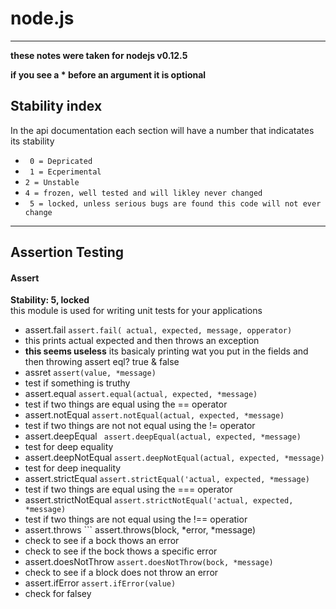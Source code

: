 node.js
=======
-----

**these notes were taken for nodejs v0.12.5**

**if you see a * before an argument it is optional**
## Stability index
In the api documentation each section will have a number that indicatates its stability
* ``` 0 = Depricated```
* ``` 1 = Ecperimental```
* ``` 2 = Unstable ```
* ``` 4 = frozen, well tested and will likley never changed ```
* ``` 5 = locked, unless serious bugs are found this code will not ever change```
-----


## Assertion Testing
#### Assert
**Stability: 5, locked**  
this module is used for writing unit tests for your applications
* assert.fail ```assert.fail( actual, expected, message, opperator)```
 * this prints actual expected and then throws an exception
  * **this seems useless** its basicaly printing wat you put in the fields and then throwing assert eql? true & false
* assret ```assert(value, *message)```
 * test if something is truthy
* assert.equal ```assert.equal(actual, expected, *message)```
 * test if two things are equal using the == operator
* assert.notEqual ```assert.notEqual(actual, expected, *message)```
 * test if two things are not not equal using the != operator
* assert.deepEqual ``` assert.deepEqual(actual, expected, *message)```
 * test for deep equality
* assert.deepNotEqual ```assert.deepNotEqual(actual, expected, *message)```
 * test for deep inequality
* assert.strictEqual ```assert.strictEqual('actual, expected, *message)```
 * test if two things are equal using the === operator
* assert.strictNotEqual ```assert.strictNotEqual('actual, expected, *message)```
 * test if two things are not equal using the !== operatior
* assert.throws ``` assert.throws(block, *error, *message)
 * check to see if a bock thows an error
  * check to see if the bock thows a specific error
* assert.doesNotThrow ```assert.doesNotThrow(bock, *message)```
 * check to see if a block does not throw an error
* assert.ifError ```assert.ifError(value)```
 * check for falsey

 
